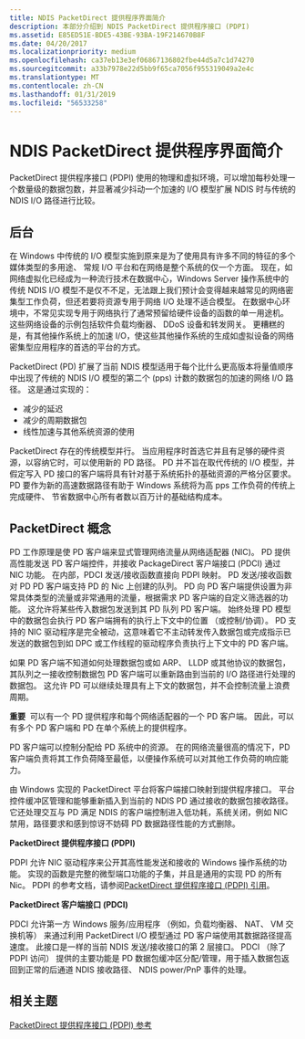```yaml
---
title: NDIS PacketDirect 提供程序界面简介
description: 本部分介绍到 NDIS PacketDirect 提供程序接口 (PDPI)
ms.assetid: E85ED51E-BDE5-43BE-93BA-19F214670B8F
ms.date: 04/20/2017
ms.localizationpriority: medium
ms.openlocfilehash: ca37eb13e3ef06867136802fbe44d5a7c1d74270
ms.sourcegitcommit: a33b7978e22d5bb9f65ca7056f955319049a2e4c
ms.translationtype: MT
ms.contentlocale: zh-CN
ms.lasthandoff: 01/31/2019
ms.locfileid: "56533258"
---
```

# <a name="introduction-to-the-ndis-packetdirect-provider-interface"></a>NDIS PacketDirect 提供程序界面简介


PacketDirect 提供程序接口 (PDPI) 使用的物理和虚拟环境，可以增加每秒处理一个数量级的数据包数，并显著减少抖动一个加速的 I/O 模型扩展 NDIS 时与传统的 NDIS I/O 路径进行比较。

## <a name="background"></a>后台


在 Windows 中传统的 I/O 模型实施到原来是为了使用具有许多不同的特征的多个媒体类型的多用途、 常规 I/O 平台和在网络是整个系统的仅一个方面。 现在，如网络虚拟化已经成为一种流行技术在数据中心，Windows Server 操作系统中的传统 NDIS I/O 模型不是仅不不足，无法跟上我们预计会变得越来越常见的网络密集型工作负荷，但还若要将资源专用于网络 I/O 处理不适合模型。 在数据中心环境中，不常见实现专用于网络执行了通常预留给硬件设备的函数的单一用途机。 这些网络设备的示例包括软件负载均衡器、 DDoS 设备和转发网关。 更糟糕的是，有其他操作系统上的加速 I/O，使这些其他操作系统的生成如虚拟设备的网络密集型应用程序的首选的平台的方式。

PacketDirect (PD) 扩展了当前 NDIS 模型适用于每个比什么更高版本将量值顺序中出现了传统的 NDIS I/O 模型的第二个 (pps) 计数的数据包的加速的网络 I/O 路径。 这是通过实现的：

-   减少的延迟
-   减少的周期数据包
-   线性加速与其他系统资源的使用

PacketDirect 存在的传统模型并行。 当应用程序时首选它并且有足够的硬件资源，以容纳它时，可以使用新的 PD 路径。 PD 并不旨在取代传统的 I/O 模型，并假定写入 PD 接口的客户端将具有针对基于系统拓扑的基础资源的严格分区要求。 PD 要作为新的高速数据路径有助于 Windows 系统将为高 pps 工作负荷的传统上完成硬件、 节省数据中心所有者数以百万计的基础结构成本。

## <a name="packetdirect-concepts"></a>PacketDirect 概念


PD 工作原理是使 PD 客户端来显式管理网络流量从网络适配器 (NIC)。 PD 提供高性能发送 PD 客户端控件，并接收 PackageDirect 客户端接口 (PDCI) 通过 NIC 功能。 在内部，PDCI 发送/接收函数直接向 PDPI 映射。 PD 发送/接收函数对 PD PD 客户端支持 PD 的 Nic 上创建的队列。 PD 向 PD 客户端提供设置为非常具体类型的流量或非常通用的流量，根据需求 PD 客户端的自定义筛选器的功能。 这允许将某些传入数据包发送到其 PD 队列 PD 客户端。 始终处理 PD 模型中的数据包会执行 PD 客户端拥有的执行上下文中的位置 （或控制/协调）。 PD 支持的 NIC 驱动程序是完全被动，这意味着它不主动转发传入数据包或完成指示已发送的数据包到如 DPC 或工作线程的驱动程序负责执行上下文中的 PD 客户端。

如果 PD 客户端不知道如何处理数据包或如 ARP、 LLDP 或其他协议的数据包，其队列之一接收控制数据包 PD 客户端可以重新路由到当前的 I/O 路径进行处理的数据包。 这允许 PD 可以继续处理具有上下文的数据包，并不会控制流量上浪费周期。

**重要**  可以有一个 PD 提供程序和每个网络适配器的一个 PD 客户端。 因此，可以有多个 PD 客户端和 PD 在单个系统上的提供程序。

 

PD 客户端可以控制分配给 PD 系统中的资源。 在的网络流量很高的情况下，PD 客户端负责将其工作负荷降至最低，以便操作系统可以对其他工作负荷的响应能力。

由 Windows 实现的 PacketDirect 平台将客户端接口映射到提供程序接口。 平台控件缓冲区管理和能够重新插入到当前的 NDIS PD 通过接收的数据包接收路径。 它还处理交互与 PD 满足 NDIS 的客户端控制进入低功耗，系统关闭，例如 NIC 禁用，路径要求和感到惊讶不妨碍 PD 数据路径性能的方式删除。

**PacketDirect 提供程序接口 (PDPI)**

PDPI 允许 NIC 驱动程序来公开其高性能发送和接收的 Windows 操作系统的功能。 实现的函数是完整的微型端口功能的子集，并且是通用的实现 PD 的所有 Nic。 PDPI 的参考文档，请参阅[PacketDirect 提供程序接口 (PDPI) 引用](https://msdn.microsoft.com/library/windows/hardware/dn931858)。

**PacketDirect 客户端接口 (PDCI)**

PDCI 允许第一方 Windows 服务/应用程序 （例如，负载均衡器、 NAT、 VM 交换机等） 来通过利用 PacketDirect I/O 模型通过 PD 客户端使用其数据路径提高速度。 此接口是一样的当前 NDIS 发送/接收接口的第 2 层接口。 PDCI （除了 PDPI 访问） 提供的主要功能是 PD 数据包缓冲区分配/管理，用于插入数据包返回到正常的后通道 NDIS 接收路径、 NDIS power/PnP 事件的处理。

## <a name="related-topics"></a>相关主题


[PacketDirect 提供程序接口 (PDPI) 参考](https://msdn.microsoft.com/library/windows/hardware/dn931858)

 

 






